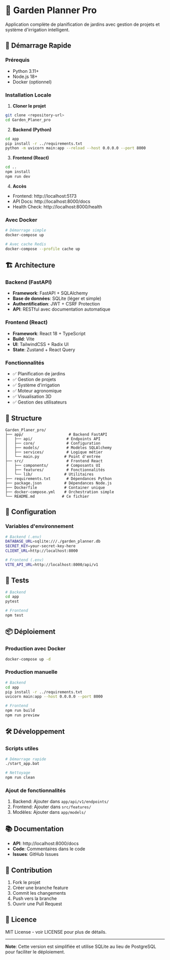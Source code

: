 # 🌱 Garden Planner Pro

Application complète de planification de jardins avec gestion de projets et système d'irrigation intelligent.

## 🚀 Démarrage Rapide

### Prérequis
- Python 3.11+
- Node.js 18+
- Docker (optionnel)

### Installation Locale

1. **Cloner le projet**
```bash
git clone <repository-url>
cd Garden_Planer_pro
```

2. **Backend (Python)**
```bash
cd app
pip install -r ../requirements.txt
python -m uvicorn main:app --reload --host 0.0.0.0 --port 8000
```

3. **Frontend (React)**
```bash
cd ..
npm install
npm run dev
```

4. **Accès**
- Frontend: http://localhost:5173
- API Docs: http://localhost:8000/docs
- Health Check: http://localhost:8000/health

### Avec Docker

```bash
# Démarrage simple
docker-compose up

# Avec cache Redis
docker-compose --profile cache up
```

## 🏗️ Architecture

### Backend (FastAPI)
- **Framework**: FastAPI + SQLAlchemy
- **Base de données**: SQLite (léger et simple)
- **Authentification**: JWT + CSRF Protection
- **API**: RESTful avec documentation automatique

### Frontend (React)
- **Framework**: React 18 + TypeScript
- **Build**: Vite
- **UI**: TailwindCSS + Radix UI
- **State**: Zustand + React Query

### Fonctionnalités
- ✅ Planification de jardins
- ✅ Gestion de projets
- ✅ Système d'irrigation
- ✅ Moteur agronomique
- ✅ Visualisation 3D
- ✅ Gestion des utilisateurs

## 📁 Structure

```
Garden_Planer_pro/
├── app/                    # Backend FastAPI
│   ├── api/               # Endpoints API
│   ├── core/              # Configuration
│   ├── models/            # Modèles SQLAlchemy
│   ├── services/          # Logique métier
│   └── main.py           # Point d'entrée
├── src/                   # Frontend React
│   ├── components/        # Composants UI
│   ├── features/          # Fonctionnalités
│   └── lib/              # Utilitaires
├── requirements.txt       # Dépendances Python
├── package.json          # Dépendances Node.js
├── Dockerfile            # Container unique
├── docker-compose.yml    # Orchestration simple
└── README.md            # Ce fichier
```

## 🔧 Configuration

### Variables d'environnement
```bash
# Backend (.env)
DATABASE_URL=sqlite:///./garden_planner.db
SECRET_KEY=your-secret-key-here
CLIENT_URL=http://localhost:8000

# Frontend (.env)
VITE_API_URL=http://localhost:8000/api/v1
```

## 🧪 Tests

```bash
# Backend
cd app
pytest

# Frontend
npm test
```

## 📦 Déploiement

### Production avec Docker
```bash
docker-compose up -d
```

### Production manuelle
```bash
# Backend
cd app
pip install -r ../requirements.txt
uvicorn main:app --host 0.0.0.0 --port 8000

# Frontend
npm run build
npm run preview
```

## 🛠️ Développement

### Scripts utiles
```bash
# Démarrage rapide
./start_app.bat

# Nettoyage
npm run clean
```

### Ajout de fonctionnalités
1. Backend: Ajouter dans `app/api/v1/endpoints/`
2. Frontend: Ajouter dans `src/features/`
3. Modèles: Ajouter dans `app/models/`

## 📚 Documentation

- **API**: http://localhost:8000/docs
- **Code**: Commentaires dans le code
- **Issues**: GitHub Issues

## 🤝 Contribution

1. Fork le projet
2. Créer une branche feature
3. Commit les changements
4. Push vers la branche
5. Ouvrir une Pull Request

## 📄 Licence

MIT License - voir LICENSE pour plus de détails.

---

**Note**: Cette version est simplifiée et utilise SQLite au lieu de PostgreSQL pour faciliter le déploiement.
